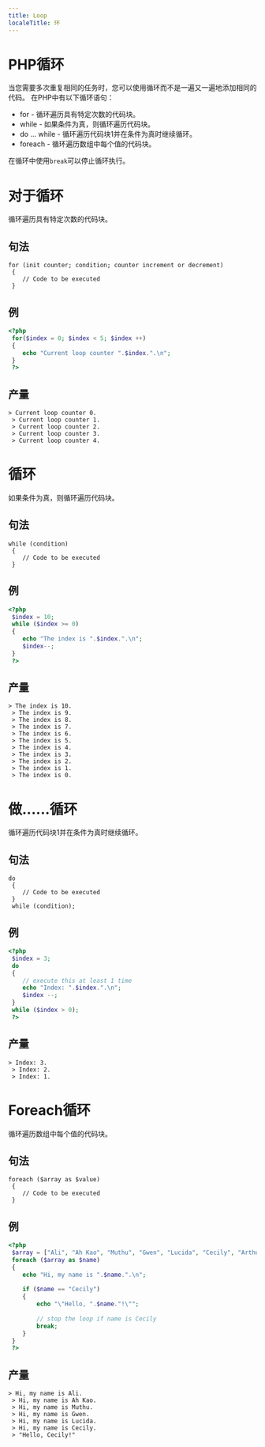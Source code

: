 ```yaml
---
title: Loop
localeTitle: 环
---
```

# PHP循环

当您需要多次重复相同的任务时，您可以使用循环而不是一遍又一遍地添加相同的代码。 在PHP中有以下循环语句：

*   for - 循环遍历具有特定次数的代码块。
*   while - 如果条件为真，则循环遍历代码块。
*   do ... while - 循环遍历代码块1并在条件为真时继续循环。
*   foreach - 循环遍历数组中每个值的代码块。

在循环中使用`break`可以停止循环执行。

# 对于循环

循环遍历具有特定次数的代码块。

## 句法
```
for (init counter; condition; counter increment or decrement) 
 { 
    // Code to be executed 
 } 
```

## 例

```php
<?php 
 for($index = 0; $index < 5; $index ++) 
 { 
    echo "Current loop counter ".$index.".\n"; 
 } 
 ?> 
```

## 产量
```
> Current loop counter 0. 
 > Current loop counter 1. 
 > Current loop counter 2. 
 > Current loop counter 3. 
 > Current loop counter 4. 
```

# 循环

如果条件为真，则循环遍历代码块。

## 句法
```
while (condition) 
 { 
    // Code to be executed 
 } 
```

## 例

```php
<?php 
 $index = 10; 
 while ($index >= 0) 
 { 
    echo "The index is ".$index.".\n"; 
    $index--; 
 } 
 ?> 
```

## 产量
```
> The index is 10. 
 > The index is 9. 
 > The index is 8. 
 > The index is 7. 
 > The index is 6. 
 > The index is 5. 
 > The index is 4. 
 > The index is 3. 
 > The index is 2. 
 > The index is 1. 
 > The index is 0. 
```

# 做......循环

循环遍历代码块1并在条件为真时继续循环。

## 句法
```
do 
 { 
    // Code to be executed 
 } 
 while (condition); 
```

## 例

```php
<?php 
 $index = 3; 
 do 
 { 
    // execute this at least 1 time 
    echo "Index: ".$index.".\n"; 
    $index --; 
 } 
 while ($index > 0); 
 ?> 
```

## 产量
```
> Index: 3. 
 > Index: 2. 
 > Index: 1. 
```

# Foreach循环

循环遍历数组中每个值的代码块。

## 句法
```
foreach ($array as $value) 
 { 
    // Code to be executed 
 } 
```

## 例

```php
<?php 
 $array = ["Ali", "Ah Kao", "Muthu", "Gwen", "Lucida", "Cecily", "Arthur", "Flora"]; 
 foreach ($array as $name) 
 { 
    echo "Hi, my name is ".$name.".\n"; 
 
    if ($name == "Cecily") 
    { 
        echo "\"Hello, ".$name."!\""; 
 
        // stop the loop if name is Cecily 
        break; 
    } 
 } 
 ?> 
```

## 产量
```
> Hi, my name is Ali. 
 > Hi, my name is Ah Kao. 
 > Hi, my name is Muthu. 
 > Hi, my name is Gwen. 
 > Hi, my name is Lucida. 
 > Hi, my name is Cecily. 
 > "Hello, Cecily!" 

```